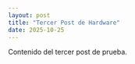 ```yaml
---
layout: post
title: "Tercer Post de Hardware"
date: 2025-10-25
---
```

Contenido del tercer post de prueba.
